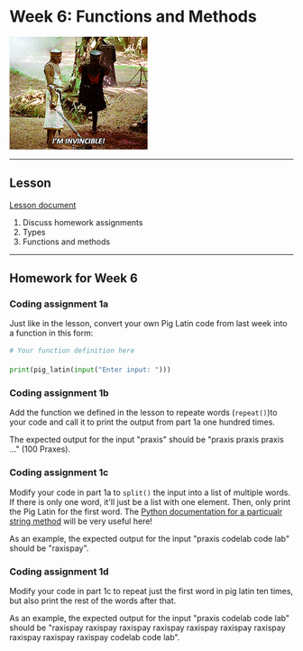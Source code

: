 # Week 6: Functions and Methods
![I'm Invincible](assets/invincible.gif)

---
## Lesson
[Lesson document](lesson.md)
1. Discuss homework assignments
2. Types
3. Functions and methods

---
## Homework for Week 6

### Coding assignment 1a

Just like in the lesson, convert your own Pig Latin code from last week into a function in this form:

```python
# Your function definition here

print(pig_latin(input("Enter input: ")))
```

### Coding assignment 1b

Add the function we defined in the lesson to repeate words (`repeat()`)to your code and call it to print the output from part 1a one hundred times.

The expected output for the input "praxis" should be "praxis praxis praxis ..." (100 Praxes).


### Coding assignment 1c

Modify your code in part 1a to `split()` the input into a list of multiple words. If there is only one word, it'll just be a list with one element. Then, only print the Pig Latin for the first word. The [Python documentation for a particualr string method](https://docs.python.org/3/library/stdtypes.html#str.split) will be very useful here!

As an example, the expected output for the input "praxis codelab code lab" should be "raxispay".

### Coding assignment 1d

Modify your code in part 1c to repeat just the first word in pig latin ten times, but also print the rest of the words after that.

As an example, the expected output for the input "praxis codelab code lab" should be "raxispay raxispay raxispay raxispay raxispay raxispay raxispay raxispay raxispay raxispay codelab code lab".
